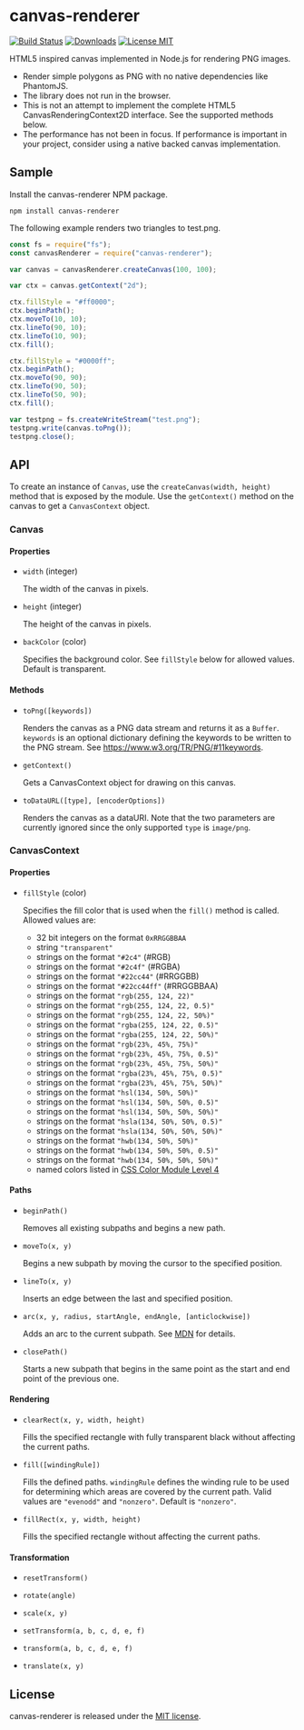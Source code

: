 # canvas-renderer

[![Build Status](https://travis-ci.org/dmester/canvas-renderer.svg?branch=master)](https://travis-ci.org/dmester/canvas-renderer)
[![Downloads](https://img.shields.io/npm/dt/canvas-renderer.svg)](https://www.npmjs.com/package/canvas-renderer)
[![License MIT](https://img.shields.io/badge/license-MIT-green.svg)](https://github.com/dmester/canvas-renderer/blob/master/LICENSE)

HTML5 inspired canvas implemented in Node.js for rendering PNG images.
* Render simple polygons as PNG with no native dependencies 
  like PhantomJS.
* The library does not run in the browser.
* This is not an attempt to implement the complete HTML5 
  CanvasRenderingContext2D interface. See the supported methods
  below.
* The performance has not been in focus. If performance is 
  important in your project, consider using a native backed canvas 
  implementation.
  

## Sample
Install the canvas-renderer NPM package.

```
npm install canvas-renderer
```

The following example renders two triangles to test.png.

```js
const fs = require("fs");
const canvasRenderer = require("canvas-renderer");

var canvas = canvasRenderer.createCanvas(100, 100);

var ctx = canvas.getContext("2d");

ctx.fillStyle = "#ff0000";
ctx.beginPath();
ctx.moveTo(10, 10);
ctx.lineTo(90, 10);
ctx.lineTo(10, 90);
ctx.fill();

ctx.fillStyle = "#0000ff";
ctx.beginPath();
ctx.moveTo(90, 90);
ctx.lineTo(90, 50);
ctx.lineTo(50, 90);
ctx.fill();

var testpng = fs.createWriteStream("test.png");
testpng.write(canvas.toPng());
testpng.close();
```

## API
To create an instance of `Canvas`, use the `createCanvas(width, height)` method that is exposed
by the module. Use the `getContext()` method on the canvas to get a `CanvasContext` object.

### Canvas

#### Properties

* `width` (integer)

  The width of the canvas in pixels.

* `height` (integer)

  The height of the canvas in pixels.

* `backColor` (color)

  Specifies the background color. See `fillStyle` below for allowed values. 
  Default is transparent.

#### Methods

* `toPng([keywords])`

  Renders the canvas as a PNG data stream and returns it as a `Buffer`. `keywords`
  is an optional dictionary defining the keywords to be written to the PNG stream.
  See https://www.w3.org/TR/PNG/#11keywords.

* `getContext()`

  Gets a CanvasContext object for drawing on this canvas.
  
* `toDataURL([type], [encoderOptions])`

  Renders the canvas as a dataURI. Note that the two parameters are currently
  ignored since the only supported `type` is `image/png`.


### CanvasContext

#### Properties

* `fillStyle` (color)

  Specifies the fill color that is used when the `fill()` method is called. Allowed values are:

  * 32 bit integers on the format `0xRRGGBBAA`
  * string `"transparent"`
  * strings on the format `"#2c4"` (#RGB)
  * strings on the format `"#2c4f"` (#RGBA)
  * strings on the format `"#22cc44"` (#RRGGBB)
  * strings on the format `"#22cc44ff"` (#RRGGBBAA)
  * strings on the format `"rgb(255, 124, 22)"`
  * strings on the format `"rgb(255, 124, 22, 0.5)"`
  * strings on the format `"rgb(255, 124, 22, 50%)"`
  * strings on the format `"rgba(255, 124, 22, 0.5)"`
  * strings on the format `"rgba(255, 124, 22, 50%)"`
  * strings on the format `"rgb(23%, 45%, 75%)"`
  * strings on the format `"rgb(23%, 45%, 75%, 0.5)"`
  * strings on the format `"rgb(23%, 45%, 75%, 50%)"`
  * strings on the format `"rgba(23%, 45%, 75%, 0.5)"`
  * strings on the format `"rgba(23%, 45%, 75%, 50%)"`
  * strings on the format `"hsl(134, 50%, 50%)"`
  * strings on the format `"hsl(134, 50%, 50%, 0.5)"`
  * strings on the format `"hsl(134, 50%, 50%, 50%)"`
  * strings on the format `"hsla(134, 50%, 50%, 0.5)"`
  * strings on the format `"hsla(134, 50%, 50%, 50%)"`
  * strings on the format `"hwb(134, 50%, 50%)"`
  * strings on the format `"hwb(134, 50%, 50%, 0.5)"`
  * strings on the format `"hwb(134, 50%, 50%, 50%)"`
  * named colors listed in [CSS Color Module Level 4](https://www.w3.org/TR/css-color-4/#named-colors)
  
#### Paths

* `beginPath()`

  Removes all existing subpaths and begins a new path.

* `moveTo(x, y)`

  Begins a new subpath by moving the cursor to the specified position.

* `lineTo(x, y)`

  Inserts an edge between the last and specified position.

* `arc(x, y, radius, startAngle, endAngle, [anticlockwise])`

  Adds an arc to the current subpath. See [MDN](https://developer.mozilla.org/en-US/docs/Web/API/CanvasRenderingContext2D/arc)
  for details.

* `closePath()`

  Starts a new subpath that begins in the same point as the start and end point of the previous one.

#### Rendering

* `clearRect(x, y, width, height)`

  Fills the specified rectangle with fully transparent black without affecting the current paths.

* `fill([windingRule])`

  Fills the defined paths. `windingRule` defines the winding rule to be used for 
  determining which areas are covered by the current path. Valid values are `"evenodd"` and
  `"nonzero"`. Default is `"nonzero"`.

* `fillRect(x, y, width, height)`

  Fills the specified rectangle without affecting the current paths.


#### Transformation

* `resetTransform()`

* `rotate(angle)`

* `scale(x, y)`

* `setTransform(a, b, c, d, e, f)`

* `transform(a, b, c, d, e, f)`

* `translate(x, y)`

## License
canvas-renderer is released under the [MIT license](https://github.com/dmester/canvas-renderer/blob/master/LICENSE).
